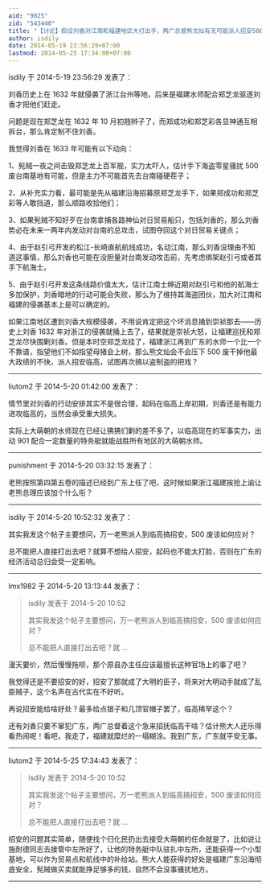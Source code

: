 ```yaml
---
aid: "9025"
zid: "543440"
title: "【讨论】假设刘香对江南和福建地区大打出手，两广总督熊文灿有无可能派人招安500废"
author: isdily
date: 2014-05-19 23:56:29+07:00
lastmod: 2014-05-25 17:34:00+07:00
---
```


isdily 于 2014-5-19 23:56:29 发表了：

刘香历史上在 1632 年就侵袭了浙江台州等地，后来是福建水师配合郑芝龙驱逐刘香才把他们赶走。

问题是现在郑芝龙在 1632 年 10 月初翘辫子了，而郑成功和郑芝彩各显神通互相拆台，那么肯定制不住刘香。

我觉得刘香在 1633 年可能有以下动向：

1、髡贼一夜之间击毁郑芝龙上百军舰，实力太吓人，估计手下海盗零星骚扰 500 废台南基地有可能，但是主力不可能首先去台南碰硬茬子；

2、从补充实力看，最可能是先从福建沿海招募原郑芝龙手下，如果郑成功和郑芝彩等人敢挡道，那么顺路收拾他们；

3、如果髡贼不知好歹在台南拿捕各路神仙对日贸易船只，包括刘香的，那么刘香势必在未来一两年内发动对台南的总攻击，试图夺回这个对日贸易关键点；

4、由于赵引弓开发的松江-长崎直航航线成功，名动江南，那么刘香没理由不知道这事情，那么刘香也可能在没胆量对台南发动攻击前，先考虑绑架赵引弓或者其手下航海士。

5、由于赵引弓开发这条线路价值太大，估计江南士绅近期对赵引弓和他的航海士多加保护，刘香暗地的行动可能会失败，那么为了维持其海盗团伙，加大对江南和福建的侵袭基本上是可以确定的。

如果江南地区遭到刘香大规模侵袭，不用说肯定把这个坏消息捅到崇祯那去——历史上刘香 1632 年对浙江的侵袭就捅上去了，结果就是崇祯大怒，让福建巡抚和郑芝龙尽快围剿刘香。但是本时空郑芝龙挂了，福建浙江再到广东的水师一个比一个不靠谱，指望他们不如指望母猪会上树，那么熊文灿会不会压下 500 废干掉他最大政绩的不快，派人招安临高，试图再次搞以盗制盗的把戏？

---

liutom2 于 2014-5-20 01:42:00 发表了：

情节里对刘香的行动安排其实不是很合理，起码在临高上岸初期，刘香还是有能力进攻临高的，当然会承受重大损失。

实际上大萌朝的水师现在已经让狒狒们剿的差不多了，以临高现在的军事实力，出动 901 配合一定数量的特务艇就能战胜所有地区的大萌朝水师。

---

punishment 于 2014-5-20 03:32:15 发表了：

老熊按照第四第五卷的描述已经到广东上任了吧，这时候如果浙江福建挨抢上谕让老熊总理应该加个什么衔？

---

isdily 于 2014-5-20 10:52:32 发表了：

其实我发这个帖子主要想问，万一老熊派人到临高搞招安，500 废该如何应对？

总不能把人直接打出去吧？就算不想给人招安，起码也不能太打脸，否则在广东的经济活动总归会受一定影响。

---

lmx1982 于 2014-5-20 13:13:44 发表了：

> isdily 发表于 2014-5-20 10:52
>
> 其实我发这个帖子主要想问，万一老熊派人到临高搞招安，500 废该如何应对？
>
> 总不能把人直接打出去吧？就 ...

漫天要价，然后慢慢拖呗，那个原县办主任应该最擅长这种官场上的事了吧？

我觉得还是不要招安的好，招安了那就成了大明的臣子，将来对大明动手就成了乱臣贼子，这个名声在古代实在不好听。

再说招安能给啥好处？最多给点银子和几顶官帽子罢了，临高稀罕这个？

还有刘香只要不窜犯广东，两广总督着这个急来招抚临高干啥？估计熊大人还乐得看热闹呢！看吧，我走了，福建就糜烂的一塌糊涂。我到广东，广东就平安无事。

---

liutom2 于 2014-5-25 17:34:43 发表了：

> isdily 发表于 2014-5-20 10:52
>
> 其实我发这个帖子主要想问，万一老熊派人到临高搞招安，500 废该如何应对？
>
> 总不能把人直接打出去吧？就 ...

招安的问题其实简单，随便找个归化民扔出去接受大萌朝的任命就是了，比如说让施耐德同志去接管中左所好了，让他的特务艇中队驻扎中左所，还能获得一个小型基地，可以作为贸易点和航线中的补给站。熊大人能获得的好处是福建广东沿海彻底安全，髡贼做买卖就能挣足够多的钱，自然不会没事骚扰地方。

---
